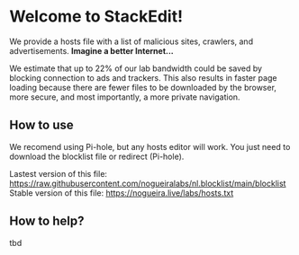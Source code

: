 # Welcome to StackEdit!
We provide a hosts file with a list of malicious sites, crawlers, and advertisements.  **Imagine a better Internet...**

We estimate that up to 22% of our lab bandwidth could be saved by blocking connection to ads and trackers. This also results in faster page loading because there are fewer files to be downloaded by the browser, more secure, and most importantly, a more private navigation.




## How to use

We recomend using Pi-hole, but any hosts editor will work.
You just need to download the blocklist file or redirect (Pi-hole).

Lastest version of this file: https://raw.githubusercontent.com/nogueiralabs/nl.blocklist/main/blocklist
<br>Stable version of this file: https://nogueira.live/labs/hosts.txt

## How to help?

tbd
